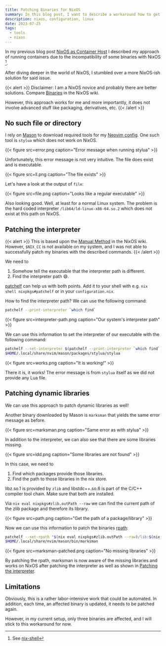 ```yaml
---
title: Patching Binaries for NixOS
summary: In this blog post, I want to describe a workaround how to get downloaded binaries to work on NixOS.
description: nixos, configuration, linux
date: 2023-07-25
tags:
  - tools
  - nixos
---
```


In my previous blog post [NixOS as Container Host](/blog/nixos-as-host/) I described my approach of running containers due to the incompatibility of some binaries with NixOS [^1].

After diving deeper in the world of NixOS, I stumbled over a more NixOS-ish solution for said issue.

{{< alert >}}
Disclaimer: I am a NixOS novice and probably there are better solutions. Compare [Binaries](https://nixos.wiki/wiki/Packaging/Binaries) in the NixOS wiki.

However, this approach works for me and more importantly, it does not involve advanced stuff like packaging, derivatives, etc.
{{< /alert >}}

## No such file or directory

I rely on [Mason](https://github.com/williamboman/mason.nvim) to download required tools for my [Neovim config](https://github.com/Allaman/nvim). One such tool is `stylua` which does not work on NixOS.

{{< figure src=error.png caption="Error message when running stylua" >}}

Unfortunately, this error message is not very intuitive. The file does exist and is executable.

{{< figure src=ll.png caption="The file exists" >}}

Let's have a look at the output of `file`:

{{< figure src=file.png caption="Looks like a regular executable" >}}

Also looking good. Well, at least for a normal Linux system. The problem is the hard coded interpreter `/lib64/ld-linux-x86-64.so.2` which does not exist at this path on NixOS.

## Patching the interpreter

{{< alert >}}
This is based upon the [Manual Method](https://nixos.wiki/wiki/Packaging/Binaries#Manual_Method) in the NixOS wiki. However, `$NIX_CC` is not available on my system, and I was not able to successfully patch my binaries with the described commands.
{{< /alert >}}

We need to

1. Somehow tell the executable that the interpreter path is different.
1. Find the interpreter path 😄.

[patchelf](https://github.com/NixOS/patchelf) can help us with both points. Add it to your shell with e.g. `nix shell nixpkgs#patchelf` or in your `configuration.nix`.

How to find the interpreter path? We can use the following command:

```sh
patchelf --print-interpreter `which find`
```

{{< figure src=interpreter-path.png caption="Our system's interpreter path" >}}

We can use this information to set the interpreter of our executable with the following command:

```sh
patchelf --set-interpreter $(patchelf --print-interpreter `which find`) \
$HOME/.local/share/nvim/mason/packages/stylua/stylua
```

{{< figure src=works.png caption="It is working!" >}}

There it is, it works! The error message is from `stylua` itself as we did not provide any Lua file.

## Patching dynamic libraries

We can use this approach to patch dynamic libraries as well!

Another binary downloaded by Mason is `marksman` that yields the same error message as before.

{{< figure src=marksman.png caption="Same error as with stylua" >}}

In addition to the interpreter, we can also see that there are some libraries missing.

{{< figure src=ldd.png caption="Some libraries are not found" >}}

In this case, we need to

1. Find which packages provide those libraries.
1. Find the path to those libraries in the nix store.

libz.so.1 is provided by `zlib` and libstdc++.so.6 is part of the C/C++ compiler tool chain. Make sure that both are installed.

Via `nix eval nixpkgs#zlib.outPath --raw` we can find the current path of the zlib package and therefore its library.

{{< figure src=path.png caption="Get the path of a package/library" >}}

Now we can use this information to patch the binaries [rpath](https://en.wikipedia.org/wiki/Rpath):

```sh
patchelf --set-rpath "$(nix eval nixpkgs#zlib.outPath --raw)/lib:$(nix eval nixpkgs#stdenv.cc.cc.lib.outPath --raw)/lib" \
$HOME/.local/share/nvim/mason/bin/marksman
```

{{< figure src=marksman-patched.png caption="No missing libraries" >}}

By patching the rpath, marksman is now aware of the missing libraries and works on NixOS after patching the interpreter as well as shown in [Patching the interpreter](#patching-the-interpreter).

## Limitations

Obviously, this is a rather labor-intensive work that could be automated. In addition, each time, an affected binary is updated, it needs to be patched again.

However, in my current setup, only three binaries are affected, and I will stick to this workaround for now.

[^1]: See [nix-shell](/blog/nixos-as-host/#nix-shell)
